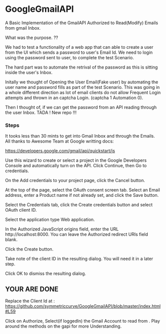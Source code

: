# GoogleGmailAPI
A Basic Implementation of the GmailAPI Authorized to Read(Modify) Emails from gmail Inbox. 

What was the purpose. ??

We had to test a functionality of a web app that can able to create a user from the UI which sends a password to user's Email Id. We need to login using the password sent to user, to complete the test Scenario. 

The hard part was to automate the retrival of the password as this is sitting inside the user's Inbox. 

Initally we thought of Opening the User Email(Fake user) by automating the user name and password fills as part of the test Scenario. This was going in a whole different direction as lot of email clients do not allow  Frequent Login attempts and thrown in an captcha Login. (captcha 1 Automation 0).

Then I thought of, if we can get the password from an API reading through the user Inbox. TADA ! New repo !!!

### Steps
It tooks less than 30 mints to get into Gmail Inbox and through the Emails. All thanks to Awesome Team at Google writting docs: 

https://developers.google.com/gmail/api/quickstart/js


Use this wizard to create or select a project in the Google Developers Console and automatically turn on the API. Click Continue, then Go to credentials.

On the Add credentials to your project page, click the Cancel button.

At the top of the page, select the OAuth consent screen tab. Select an Email address, enter a Product name if not already set, and click the Save button.

Select the Credentials tab, click the Create credentials button and select OAuth client ID.

Select the application type Web application.

In the Authorized JavaScript origins field, enter the URL http://localhost:8000. You can leave the Authorized redirect URIs field blank.

Click the Create button.

Take note of the client ID in the resulting dialog. You will need it in a later step.

Click OK to dismiss the resulting dialog.

## YOUR ARE DONE

Replace the Client Id at : https://github.com/symmetriccurve/GoogleGmailAPI/blob/master/index.html#L59 


Click on Authorize, Select(if loggedIn) the Gmail Account to read from .  Play around the methods on the gapi for more Understanding.




